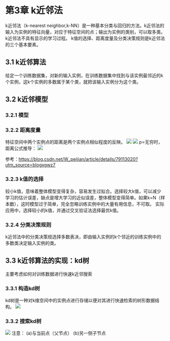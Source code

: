 # 第3章 k近邻法
k近邻法（k-nearest neighbor,k-NN）是一种基本分类与回归的方法。k近邻法的输入为实例的特征向量，对应于特征空间的点；输出为实例的类别，可以取多类。
k近邻法不具有显示的学习过程。
k值的选择、距离度量及分类决策规则是k近邻法的三个基本要素。
## 3.1 k近邻算法
给定一个训练数据集，对新的输入实例，在训练数据集中找到与该实例最邻近的k个实例，这k个实例的多数属于某个类，就把该输入实例分为这个类。
## 3.2 k近邻模型
### 3.2.1 模型
### 3.2.2 距离度量
特征空间中两个实例点的距离是两个实例点相似程度的反映。
![](https://github.com/RubbshiWei/StatisticalLearning-lihang/blob/master/image/3_1.png) 
![](https://github.com/RubbshiWei/StatisticalLearning-lihang/blob/master/image/3_2.png)
p=无穷时，距离公式推导：
![](https://github.com/RubbshiWei/StatisticalLearning-lihang/blob/master/image/3_3.png)

参考：https://blog.csdn.net/W_peijian/article/details/79113020?utm_source=blogxgwz7
### 3.2.3 k值的选择
较小k值，意味着整体模型变得复杂，容易发生过拟合。选择较大k值，可以减少学习的估计误差，缺点是增大学习的近似误差，整体模型变得简单。如果k=N（样本数），这时模型过于简单，完全忽略训练实例中的大量有用信息，不可取。
实际应用中，选择较小的k值，并通过交叉验证法选择最优k值。
### 3.2.4 分类决策规则
k近邻法中的分类决策规选择多数表决，即由输入实例的k个邻近的训练实例中的多数类决定输入实例的类。
## 3.3 k近邻算法的实现：kd树
主要考虑如何对训练数据进行快速k近邻搜索
### 3.3.1 构造kd树
kd树是一种对k维空间中的实例点进行存储以便对其进行快速检索的树形数据结构。
![](https://github.com/RubbshiWei/StatisticalLearning-lihang/blob/master/image/3_4.png)
### 3.3.2 搜索kd树
![](https://github.com/RubbshiWei/StatisticalLearning-lihang/blob/master/image/3_5.png)
注意：  (a)与当前点（父节点）   (b)另一侧子节点

